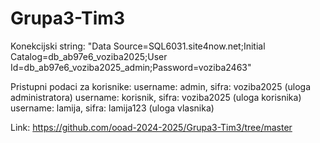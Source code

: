 # Grupa3-Tim3

Konekcijski string: "Data Source=SQL6031.site4now.net;Initial Catalog=db_ab97e6_voziba2025;User Id=db_ab97e6_voziba2025_admin;Password=voziba2463"

Pristupni podaci za korisnike: username: admin, sifra: voziba2025 (uloga administratora) username: korisnik, sifra: voziba2025 (uloga korisnika) username: lamija, sifra: lamija123 (uloga vlasnika)

Link: https://github.com/ooad-2024-2025/Grupa3-Tim3/tree/master
